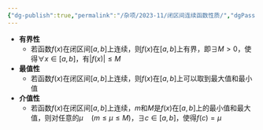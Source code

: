 ```yaml
---
{"dg-publish":true,"permalink":"/杂项/2023-11/闭区间连续函数性质/","dgPassFrontmatter":true}
---
```


- **有界性**
	- 若函数$f(x)$在闭区间$[a,b]$上连续，则$f(x)$在$[a,b]$上有界，即$\exists M > 0$，使得$\forall x \in [a,b]$，有$|f(x)|\leq M$
- **最值性**
	- 若函数$f(x)$在闭区间$[a,b]$上连续，则$f(x)$在$[a,b]$上可以取到最大值和最小值
- **介值性**
	- 若函数$f(x)$在闭区间$[a,b]$上连续，$m$和$M$是$f(x)$在$[a,b]$上的最小值和最大值，则对任意的$\mu\quad(m\leq\mu\leq M)$，$\exists c\in[a,b]$，使得$f(c)=\mu$